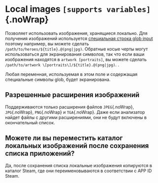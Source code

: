 # Local images `[supports variables]`{.noWrap}

Позволяет использовать изображения, хранящиеся локально. Для получения изображений используется [специальная строка glob input](#special-glob-input) поэтому например, вы можете сделать `/path/to/heroes/${title}.@(png|jpg)`. Обратные косые черты могут использоваться для экранирования символов, так что если ваши изображения находятся в `artwork [portraits]`, вы можете сделать `/path/to/artwork \[portraits\]/${title}.@(png|jpg)`. .

Любая переменная, используемая в этом поле и содержащая специальные символы glob, будет экранирована.

## Разрешенные расширения изображений

Поддерживаются только расширения файлов `JPEG`{.noWrap}, `JPG`{.noWrap}, `PNG`{.noWrap} и `TGA`{.noWrap}. Даже если анализатор найдет файлы с другими расширениями, они не будут включены в окончательный список.

## Можете ли вы переместить каталог локальных изображений после сохранения списка приложений?

Да, после сохранения списка локальные изображения копируются в каталог Steam, где они переименовываются в соответствии с APP ID Steam.
